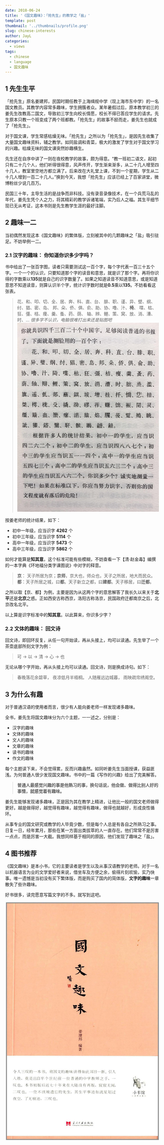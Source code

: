 ```yaml
---
date: 2018-06-24
title: '《国文趣味》：「抢先生」的教学之「盐」'
template: post
thumbnail: '../thumbnails/profile.png'
slug: chinese-interests
author: JayL
categories:
  - views
tags:
  - chinese
  - language
  - 国文趣味
---
```


## 1 先生生平
「抢先生」原名姜建邦，民国时期任教于上海缉规中学（现上海市东中学）的一名国文教员。其教学内容常多趣味，学生拥簇者众。某年暑假过后，原本教学初三的姜先生改教高二国文，导致初三学生向校长情愿，校长不得已答应学生的请求。先生原本只教一个班变成了两个班都教。「抢先生」的故事不胫而走，姜先生也就成了「抢先生」。

对于国文课，学生常感枯燥无味。「抢先生」之所以为「抢先生」，是因先生收集了大量国文趣味资料，辅之教学。如同盐调和青菜，极大的激发了学生对于国文学习的兴趣。枯燥无味的国文课突然妙趣横生。

先生还在自序中讲了一则在夜校教学的故事，颇为得意。“教一班初二语文，起初只有二十几个人，他们听得很得意，风声传开，学生渐来渐多，从二十几人增至四十几人，教室里空地方都立满了。后来改在大礼堂上课，不到一个星期，学生从二十几人增到一百二十几人。”换到今天，我想「抢先生」应该已经上了百家讲堂，微博粉丝少说几百万。

民国三十年，主导生活的是战争而非科技。没有录音录像技术，在一个兵荒马乱的年代，姜先生凭个人之力，将其精彩的教学诉诸笔端，实乃后人之福。其生平细节现已无从考证，这本书则是先生教学生涯的最好注脚。

## 2 趣味一二

当初偶然发现这本《国文趣味》的繁体版，立刻被其中的几颗趣味之「盐」吸引驻足。不妨举例一二。
 
### 2.1 汉字的趣味： 你知道你识多少字吗？

书中给出了一张百字图，读者只需要测试这一百个字，每个字代表一百三十五个字。一个一个的认识，只要知道那个字的读音和意思，就是识了那个字。再将你识得的字数乘以**135**就是自己的识字数量了。如果之知道读音不知道意思，或是知道意思不知道读音，则算认识半个字，统计识字数时就是**0.5**乘以**135**。不妨看看这张表。

> 花、和、叩、切、全、居、奔、科、直、台、
> 腓、职、谨、异、壁、纲、纣、猖、密、岛、
> 邦、朵、侨、俱、俞、助、协、噜、汁、**椅**、
> 喋、枯、狂、彊、桔、痩、羹、蚤、药、荫、
> 轴、辨、鲤、策、窝、放、消、漕、时、...
> *很多字不认识，电脑很难打出来还是贴图吧*
![](../images/letters.jpeg)

按姜老师的统计结果，如下：

- 初中一年级，应当识字 **4262** 个
- 初中三年级，应当识字 **5114** 个
- 高中一年级，应当识字 **5473** 个
- 高中三年级，应当识字 **5862** 个

如何才能算是**知其意**，这个标准可能有些模糊，不妨查看一下【清·赵金毒】编撰的一本字典《环地福分类字课图说》中对字的释意。

> **京**： 天子所居为京；**京师**，京大也，师众也，天子之所居，地大而民众。
> **都**：天子所居之城，曰**都**。天子新立之都，曰**建都**。天子移居，曰**迁都**。

之所以取【京、都】为例，主要是因为从这两个字的意思解答了我长久以来关于**北平**还是**北京**之惑。正如西安古称西京，洛阳古称洛京，民国政府迁都南京之后，北京改名北平。

以上算是识字标准中的**知其意**。以此算来，你识多少字？

### 2.2 文体的趣味： 回文诗

回文诗，即回环反复，从任一句开始读，再从头接上，均可以读通。先生举了一个茶壶底部所刻文字为例：

>  可 -> 以 -> 清 -> 心 -> 也

无论从哪个字开始，再从头接上均可以读通。回文诗，则是换成诗句。如下：

>  春晚落花余碧草，
>  夜凉低月半梧桐。
>  人随雁远边城暮，
>  雨映疏帘绣阁空。

## 3 为什么有趣

对于普通汉语的使用者而言，很少有人能向姜老师一样发现诸多趣味。

全书，姜先生将国文趣味分为六个主题，一一述之，分别是：

- 汉字的趣味
- 文体的趣味
- 文人的趣味
- 文章的趣味
- 读书的趣味
- 作文的趣味

每个主题读下来，不会觉得累，反而兴趣盎然。如同听姜先生当面授课，获益匪浅。为何普通人很少发现国文趣味。书中的一篇《写作的兴趣》给出了完美解答。

> **普通人最感觉兴趣的事是他熟习的事，换句话说，他会做、做得比别人好的事情，就感觉着有趣味。**

姜先生能够发现诸多趣味，正是因为其在教学上精进，让他比一般的国文老师做得更好。越是做得好，越觉得有趣味，越觉得有趣味，做得也就越好，形成良性循环。

从事专业的国文研究或教学的人毕竟少数，但是每个人总是有各自之所熟习之事。日复一日，经年累月，那些在某一方面出类拔萃的人一直存在。他们常常不是厉害一点点，而是厉害一大截。我想同样基于相同的原因，他们发现了趣味之「盐」。

## 4 图书推荐

《国文趣味》是本小书，它的主要读者是学生以及从事汉语教学的老师。对于一名以机器语言为业的文学爱好者来说，借坐车及方便之余，偷得片刻欢愉，实乃快事。唯一遗憾是当初没有买下繁体版，而是购买了国内的简体版，**文字的趣味**一章散失了些许趣味。

好书很多，读完愿意写篇文字的不多。就写到这吧。

![国文趣味](../images/chines-interest-cover.jpg)






